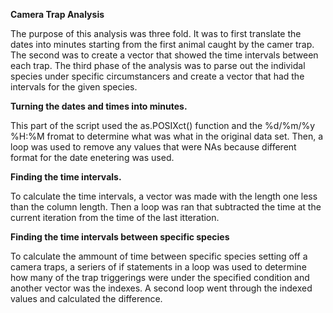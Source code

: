 **Camera Trap Analysis** 

The purpose of this analysis was three fold. It was to first translate the dates into minutes starting from the first animal caught by the camer trap.
The second was to create a vector that showed the time intervals between each trap.
The third phase of the analysis was to parse out the individal species under specific circumstancers and create a vector that had the intervals for the given species.

**Turning the dates and times into minutes.**

This part of the script used the as.POSIXct() function and the %d/%m/%y %H:%M fromat to determine what was what in the original data set. Then, a loop was used to remove any values that were NAs because different format for the date enetering was used.

**Finding the time intervals.**

To calculate the time intervals, a vector was made with the length one less than the column length. Then a loop was ran that subtracted the time at the current iteration from the time of the last itteration.

**Finding the time intervals between specific species**

To calculate the ammount of time between specific species setting off a camera traps, a seriers of if statements in a loop was used to determine how many of the trap triggerings were under the specified condition and another vector was the indexes. A second loop went through the indexed values and calculated the difference.